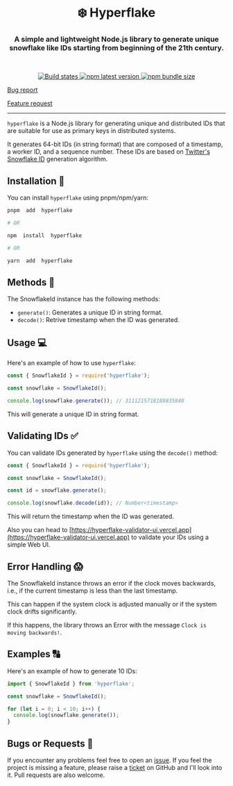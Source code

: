 <h1  align="center"  style="border-bottom: none;">❄️ Hyperflake </h1>

<h3  align="center">A simple and lightweight Node.js library to generate unique snowflake like IDs starting from beginning of the 21th century. </h3>

<br  />

<p  align="center">

<a  href="https://github.com/BRAVO68WEB/hyperflake-js/actions/workflows/test.yml">

<img  alt="Build states"  src="https://github.com/BRAVO68WEB/hyperflake-js/actions/workflows/test.yml/badge.svg?branch=main">

</a>

<a  href="https://www.npmjs.com/package/hyperflake">

<img  alt="npm latest version"  src="https://img.shields.io/npm/v/hyperflake/latest.svg">

</a>

<a  href="https://www.npmjs.com/package/hyperflake">

<img  alt="npm bundle size"  src="https://img.shields.io/bundlephobia/min/hyperflake">

</a>

<p  align="center">

<a  href="https://github.com/BRAVO68WEB/hyperflake-js/issues/new?template=bug_report.md">Bug report</a>

<a  href="https://github.com/BRAVO68WEB/hyperflake-js/issues/new?template=feature_request.md">Feature request</a>

</p>

<hr  />

`hyperflake` is a Node.js library for generating unique and distributed IDs that are suitable for use as primary keys in distributed systems.

It generates 64-bit IDs (in string format) that are composed of a timestamp, a worker ID, and a sequence number. These IDs are based on [Twitter's Snowflake ID](https://github.com/twitter-archive/snowflake/tree/snowflake-2010) generation algorithm.

## Installation 🚀

You can install `hyperflake` using pnpm/npm/yarn:

```bash
pnpm  add  hyperflake

# OR

npm  install  hyperflake

# OR

yarn  add  hyperflake
```

## Methods 🧮

The SnowflakeId instance has the following methods:

- `generate()`: Generates a unique ID in string format.
- `decode()`: Retrive timestamp when the ID was generated.

## Usage 💻

Here's an example of how to use `hyperflake`:

```javascript
const { SnowflakeId } = require('hyperflake');

const snowflake = SnowflakeId();

console.log(snowflake.generate()); // 3111215718188835840
```

This will generate a unique ID in string format.

## Validating IDs ✅

You can validate IDs generated by `hyperflake` using the `decode()` method:

```javascript
const { SnowflakeId } = require('hyperflake');

const snowflake = SnowflakeId();

const id = snowflake.generate();

console.log(snowflake.decode(id)); // Number<timestamp>
```

This will return the timestamp when the ID was generated.

Also you can head to [https://hyperflake-validator-ui.vercel.app](https://hyperflake-validator-ui.vercel.app) to validate your IDs using a simple Web UI.

## Error Handling 😱

The SnowflakeId instance throws an error if the clock moves backwards, i.e., if the current timestamp is less than the last timestamp.

This can happen if the system clock is adjusted manually or if the system clock drifts significantly.

If this happens, the library throws an Error with the message `Clock is moving backwards!`.

## Examples 🔠

Here's an example of how to generate 10 IDs:

```javascript
import { SnowflakeId } from 'hyperflake';

const snowflake = SnowflakeId();

for (let i = 0; i < 10; i++) {
  console.log(snowflake.generate());
}
```

## Bugs or Requests 🐛

If you encounter any problems feel free to open an [issue](https://github.com/BRAVO68WEB/hyperflake-js/issues/new?template=bug_report.md). If you feel the project is missing a feature, please raise a [ticket](https://github.com/BRAVO68WEB/hyperflake-js/new?template=feature_request.md) on GitHub and I'll look into it. Pull requests are also welcome.
